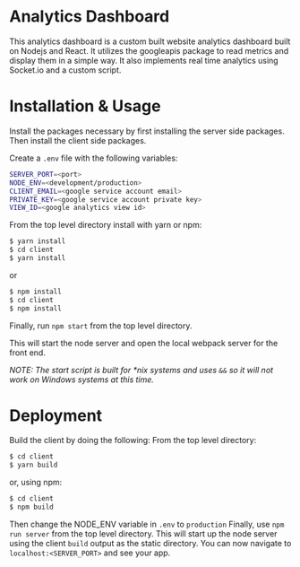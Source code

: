 # Analytics Dashboard
This analytics dashboard is a custom built website analytics dashboard built on Nodejs and React. 
It utilizes the googleapis package to read metrics and display them in a simple way. It also implements real 
time analytics using Socket.io and a custom script.
  
# Installation & Usage
Install the packages necessary by first installing the server side packages. Then install the client side packages.  

Create a `.env` file with the following variables:
```bash
SERVER_PORT=<port>
NODE_ENV=<development/production>
CLIENT_EMAIL=<google service account email>
PRIVATE_KEY=<google service account private key>
VIEW_ID=<google analytics view id>
```

From the top level directory install with yarn or npm:  
```bash
$ yarn install
$ cd client
$ yarn install
```
or 
```bash
$ npm install
$ cd client
$ npm install
```  
  
Finally, run `npm start` from the top level directory.

This will start the node server and open the local webpack server for the front end.

*NOTE: The start script is built for \*nix systems and uses `&&` so it will not work on Windows systems at this time.*

# Deployment
Build the client by doing the following:
From the top level directory:
```bash
$ cd client
$ yarn build
```
or, using npm:
```bash
$ cd client
$ npm build
```

Then change the NODE_ENV variable in `.env` to `production`
Finally, use `npm run server` from the top level directory. This will start up the node server using the client `build` 
output as the static directory. You can now navigate to `localhost:<SERVER_PORT>` and see your app.